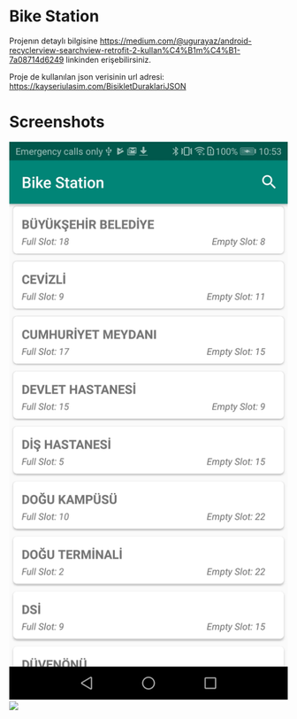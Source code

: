 # Bike Station

Projenın detaylı bilgisine https://medium.com/@ugurayaz/android-recyclerview-searchview-retrofit-2-kullan%C4%B1m%C4%B1-7a08714d6249 linkinden erişebilirsiniz.

Proje de kullanılan json verisinin url adresi: https://kayseriulasim.com/BisikletDuraklariJSON

# Screenshots
![alt text](https://github.com/UA/BikeStation/blob/master/_screenshots/preview.jpg)
![](_screenshots/preview.png)
